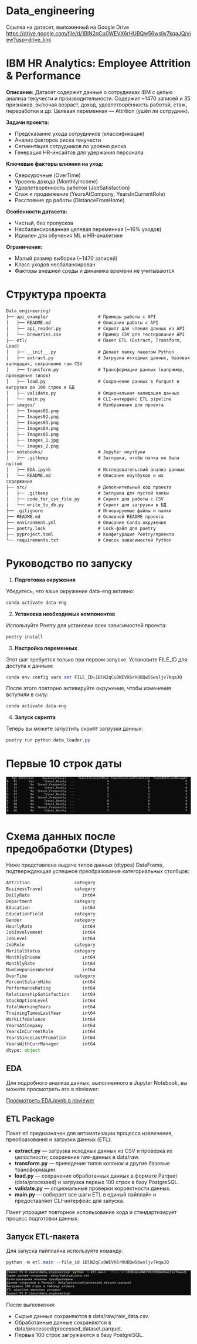 # Data_engineering
Ссылка на датасет, выложенный на Google Drive https://drive.google.com/file/d/1BlN2qCu0WEVX6rHUBQw56wsljv7kqaJQ/view?usp=drive_link

# IBM HR Analytics: Employee Attrition & Performance

**Описание:**
Датасет содержит данные о сотрудниках IBM с целью анализа текучести и производительности. Содержит ~1470 записей и 35 признаков, включая возраст, доход, удовлетворённость работой, стаж, переработки и др. Целевая переменная — Attrition (ушёл ли сотрудник).

**Задачи проекта:**

- Предсказание ухода сотрудников (классификация)
- Анализ факторов риска текучести
- Сегментация сотрудников по уровню риска
- Генерация HR-инсайтов для удержания персонала

**Ключевые факторы влияния на уход:**

- Сверхурочные (OverTime)
- Уровень дохода (MonthlyIncome)
- Удовлетворённость работой (JobSatisfaction)
- Стаж и продвижение (YearsAtCompany, YearsInCurrentRole)
- Расстояние до работы (DistanceFromHome)

**Особенности датасета:**

- Чистый, без пропусков
- Несбалансированная целевая переменная (~16% уходов)
- Идеален для обучения ML и HR-аналитике

**Ограничения:**

- Малый размер выборки (~1470 записей)
- Класс уходов несбалансирован
- Факторы внешней среды и динамика времени не учитываются

# Структура проекта
```
Data_engineering/
├── api_example/                   # Примеры работы с API
│   ├── README.md                  # Описание работы с API
│   ├── api_reader.py              # Скрипт для чтения данных из API
│   └── breweries.csv              # Пример CSV для тестирования API
├── etl/                           # Пакет ETL (Extract, Transform, Load)
│   ├── __init__.py                # Делает папку пакетом Python
│   ├── extract.py                 # Загрузка исходных данных, базовая валидация, сохранение raw CSV
│   ├── transform.py               # Трансформации данных (например, приведение типов)
│   ├── load.py                    # Сохранение данных в Parquet и выгрузка до 100 строк в БД
│   ├── validate.py                # Опциональная валидация данных
│   └── main.py                    # CLI-интерфейс ETL pipeline
├── images/                        # Изображения для проекта
│   ├── Images01.png
│   ├── Images02.png
│   ├── Images03.png
│   ├── Images04.png
│   ├── Images05.png
│   ├── images_1.jpg
│   └── images_2.png
├── notebooks/                     # Jupyter ноутбуки
│   ├── .gitkeep                   # Заглушка, чтобы папка не была пустой
│   ├── EDA.ipynb                  # Исследовательский анализ данных
│   └── README.md                  # Описание ноутбуков и их содержания
├── src/                           # Дополнительный код проекта
│   ├── .gitkeep                   # Заглушка для пустой папки
│   ├── code_for_csv_file.py       # Скрипт для работы с CSV
│   └── write_to_db.py             # Скрипт для загрузки в БД
├── .gitignore                     # Игнорируемые файлы и папки 
├── README.md                      # Основной README проекта
├── environment.yml                # Описание Conda окружения
├── poetry.lock                    # Lock-файл для poetry
├── pyproject.toml                 # Конфигурация Poetry/проекта
└── requirements.txt               # Список зависимостей Python 
```

# Руководство по запуску
1. **Подготовка окружения**

Убедитесь, что ваше окружение data-eng активно:
```powershell
conda activate data-eng
```
2. **Установка необходимых компонентов**

Используйте Poetry для установки всех зависимостей проекта:
```powershell 
poetry install
```
3. **Настройка переменных**

Этот шаг требуется только при первом запуске.
Установите FILE_ID для доступа к данным:
```powershell 
conda env config vars set FILE_ID=1BlN2qCu0WEVX6rHUBQw56wsljv7kqaJQ
```
После этого повторно активируйте окружение, чтобы изменения вступили в силу:
```powershell
conda activate data-eng
```
4. **Запуск скрипта**

Теперь вы можете запустить скрипт загрузки данных:
```powershell
poetry run python data_loader.py
```
# Первые 10 строк даты

![Dataset head](images/images_1.jpg)

# Схема данных после предобработки (Dtypes)

Ниже представлена выдача типов данных (dtypes) DataFrame, подтверждающая успешное преобразование категориальных столбцов:

```python
Attrition                 category
BusinessTravel            category
DailyRate                    int64
Department                category
Education                    int64
EducationField            category
Gender                    category
HourlyRate                   int64
JobInvolvement               int64
JobLevel                     int64
JobRole                   category
MaritalStatus             category
MonthlyIncome                int64
MonthlyRate                  int64
NumCompaniesWorked           int64
OverTime                  category
PercentSalaryHike            int64
PerformanceRating            int64
RelationshipSatisfaction     int64
StockOptionLevel             int64
TotalWorkingYears            int64
TrainingTimesLastYear        int64
WorkLifeBalance              int64
YearsAtCompany               int64
YearsInCurrentRole           int64
YearsSinceLastPromotion      int64
YearsWithCurrManager         int64
dtype: object
```

## EDA

Для подробного анализа данных, выполненного в Jupyter Notebook, вы можете просмотреть его в nbviewer:

[Просмотреть EDA.ipynb в nbviewer](https://nbviewer.org/github/Efimova26/Data_engineering/blob/main/notebooks/EDA.ipynb)

## ETL Package

Пакет etl предназначен для автоматизации процесса извлечения, преобразования и загрузки данных (ETL):

- **extract.py** — загрузка исходных данных из CSV и проверка их целостности; сохранение raw-данных в data/raw.
- **transform.py** — приведение типов колонок и другие базовые трансформации.
- **load.py** — сохранение обработанных данных в формате Parquet (data/processed) и загрузка первых 100 строк в базу PostgreSQL.
- **validate.py** — опциональные проверки корректности данных.
- **main.py** — собирает все шаги ETL в единый пайплайн и предоставляет CLI-интерфейс для запуска.

Пакет упрощает повторное использование кода и стандартизирует процесс подготовки данных.

## Запуск ETL-пакета

Для запуска пайплайна используйте команду:
```powershell
python -m etl.main --file_id 1BlN2qCu0WEVX6rHUBQw56wsljv7kqaJQ
```

![Описание изображения](images/Images001.png)

После выполнения:

- Сырые данные сохраняются в data/raw/raw_data.csv.
- Обработанные данные сохраняются в data/processed/processed_dataset.parquet.
- Первые 100 строк загружаются в базу PostgreSQL.
